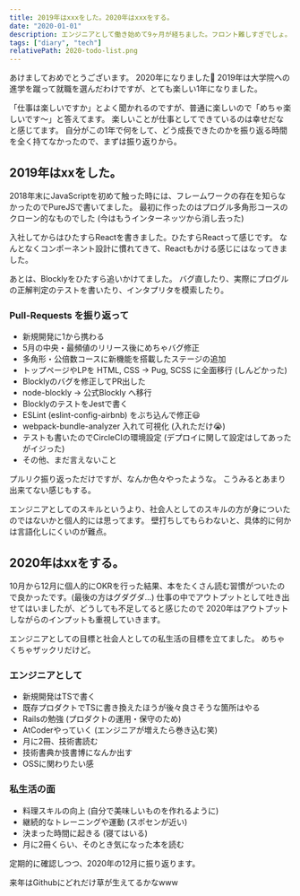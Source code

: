 ```yaml
---
title: 2019年はxxxをした。2020年はxxxをする。
date: "2020-01-01"
description: エンジニアとして働き始めて9ヶ月が経ちました。フロント難しすぎでしょ。「クイズ正解は1年後」のように2020年にしたいことを掲げておいて1年後に振り返る用にすることを書き記したものです。
tags: ["diary", "tech"]
relativePath: 2020-todo-list.png
---
```


あけましておめでとうございます。
2020年になりました🎉
2019年は大学院への進学を蹴って就職を選んだわけですが、とても楽しい1年になりました。

「仕事は楽しいですか」とよく聞かれるのですが、普通に楽しいので「めちゃ楽しいです〜」と答えてます。
楽しいことが仕事としてできているのは幸せだなと感じてます。
自分がこの1年で何をして、どう成長できたのかを振り返る時間を全く持てなかったので、まずは振り返りから。

## 2019年はxxをした。

2018年末にJavaScriptを初めて触った時には、フレームワークの存在を知らなかったのでPureJSで書いてました。
最初に作ったのはプログル多角形コースのクローン的なものでした (今はもうインターネッツから消し去った)

入社してからはひたすらReactを書きました。ひたすらReactって感じです。
なんとなくコンポーネント設計に慣れてきて、Reactもかける感じにはなってきました。

あとは、Blocklyをひたすら追いかけてました。
バグ直したり、実際にプログルの正解判定のテストを書いたり、インタプリタを模索したり。

### Pull-Requests を振り返って
- 新規開発に1から携わる
- 5月の中央・最頻値のリリース後にめちゃバグ修正
- 多角形・公倍数コースに新機能を搭載したステージの追加
- トップページやLPを HTML, CSS → Pug, SCSS に全面移行 (しんどかった)
- Blocklyのバグを修正してPR出した
- node-blockly → 公式Blockly へ移行
- BlocklyのテストをJestで書く
- ESLint (eslint-config-airbnb) をぶち込んで修正😃
- webpack-bundle-analyzer 入れて可視化 (入れただけ😭)
- テストも書いたのでCircleCIの環境設定 (デプロイに関して設定はしてあったがイジった)
- その他、まだ言えないこと

プルリク振り返っただけですが、なんか色々やったような。
こうみるとあまり出来てない感じもする。

エンジニアとしてのスキルというより、社会人としてのスキルの方が身についたのではないかと個人的には思ってます。
壁打ちしてもらわないと、具体的に何かは言語化しにくいのが難点。

## 2020年はxxをする。

10月から12月に個人的にOKRを行った結果、本をたくさん読む習慣がついたので良かったです。(最後の方はグダグダ...)
仕事の中でアウトプットとして吐き出せてはいましたが、どうしても不足してると感じたので
2020年はアウトプットしながらのインプットも重視していきます。

エンジニアとしての目標と社会人としての私生活の目標を立てました。
めちゃくちゃザックリだけど。

### エンジニアとして
- 新規開発はTSで書く
- 既存プロダクトでTSに書き換えたほうが後々良さそうな箇所はやる
- Railsの勉強 (プロダクトの運用・保守のため)
- AtCoderやっていく (エンジニアが増えたら巻き込む笑)
- 月に2冊、技術書読む
- 技術書典か技書博になんか出す
- OSSに関わりたい感

### 私生活の面
- 料理スキルの向上 (自分で美味しいものを作れるように)
- 継続的なトレーニングや運動 (スポセンが近い)
- 決まった時間に起きる (寝てはいる)
- 月に2冊くらい、そのとき気になった本を読む


定期的に確認しつつ、2020年の12月に振り返ります。

来年はGithubにどれだけ草が生えてるかなwww